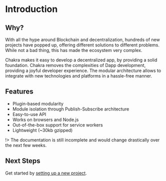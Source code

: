 # Introduction

## Why?

With all the hype around Blockchain and decentralization, hundreds of new projects have popped up, offering different solutions to different problems. While not a bad thing, this has made the ecosystem very complex.  

Chakra makes it easy to develop a decentralized app, by providing a solid foundation. Chakra removes the complexities of Dapp development, providing a joyful developer experience. The modular architecture allows to integrate with new technologies and platforms in a hassle-free manner. 

## Features

- Plugin-based modularity 
- Module isolation through Publish-Subscribe architecture
- Easy-to-use API
- Works on browsers and Node.js
- Out-of-the-box support for service workers
- Lightweight (~30kb gzipped)

!> The documentation is still incomplete and would change drastically over the next few weeks. 

## Next Steps

Get started by [setting up a new project](/essentials/getting-started.md).
